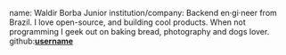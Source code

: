name: Waldir Borba Junior
institution/company: Backend en·gi·neer from Brazil. I love open-source, and building cool products. When not programming I geek out on baking bread, photography and dogs lover.
github:[**username**](https://github.com/waldirborbajr)